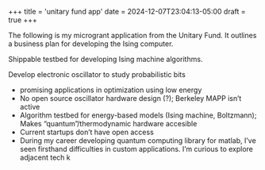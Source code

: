+++
title = 'unitary fund app'
date = 2024-12-07T23:04:13-05:00
draft = true
+++

The following is my microgrant application from the Unitary Fund. It outlines a business plan for developing the Ising computer.

Shippable testbed for developing Ising machine algorithms. 

Develop electronic oscillator to study probabilistic bits 

- promising applications in optimization using low energy
- No open source oscillator hardware design (?); Berkeley MAPP isn’t active 
- Algorithm testbed for energy-based models (Ising machine, Boltzmann); Makes “quantum”/thermodynamic hardware accesible 
- Current startups don’t have open access
- During my career developing quantum computing library for matlab, I’ve seen firsthand difficulties in custom applications. I’m curious to explore adjacent tech k
